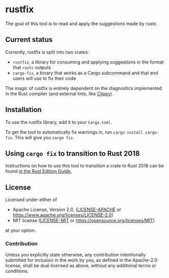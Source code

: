 # rustfix

The goal of this tool is to read and apply the suggestions made by rustc.

## Current status

Currently, rustfix is split into two crates:

- `rustfix`, a library for consuming and applying suggestions in the format that `rustc` outputs
- `cargo-fix`, a binary that works as a Cargo subcommand and that end users will use to fix their code

The magic of rustfix is entirely dependent on the diagnostics implemented in the Rust compiler (and external lints, like [Clippy]).

[Clippy]: https://github.com/rust-lang/rust-clippy

## Installation

To use the rustfix library, add it to your `Cargo.toml`.

To get the tool to automatically fix warnings in, run `cargo install cargo-fix`. This will give you `cargo fix`.

## Using `cargo fix` to transition to Rust 2018

Instructions on how to use this tool to transition a crate to Rust 2018 can be
found [in the Rust Edition Guide.](https://doc.rust-lang.org/nightly/edition-guide/editions/transitioning-an-existing-project-to-a-new-edition.html)

## License

Licensed under either of

- Apache License, Version 2.0, ([LICENSE-APACHE](LICENSE-APACHE) or <https://www.apache.org/licenses/LICENSE-2.0>)
- MIT license ([LICENSE-MIT](LICENSE-MIT) or <https://opensource.org/licenses/MIT>)

at your option.

### Contribution

Unless you explicitly state otherwise, any contribution intentionally
submitted for inclusion in the work by you, as defined in the Apache-2.0
license, shall be dual licensed as above, without any additional terms or
conditions.
